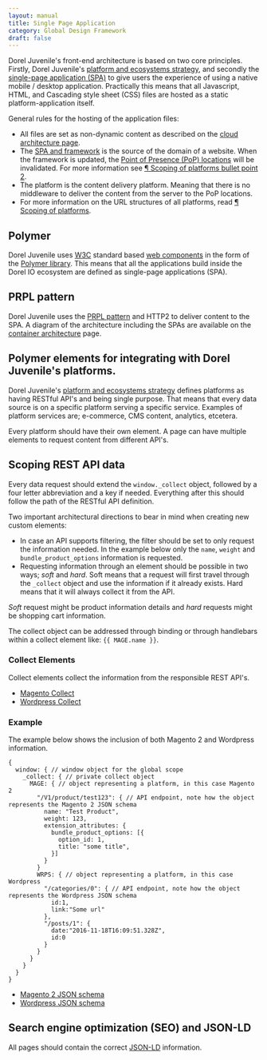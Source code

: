 ```yaml
---
layout: manual
title: Single Page Application
category: Global Design Framework
draft: false
---
```


Dorel Juvenile's front-end architecture is based on two core principles. Firstly, Dorel Juvenile's [platform and ecosystems strategy](/service-manual/vision/platforms-and-ecosystems.html), and secondly the [single-page application (SPA)](https://en.wikipedia.org/wiki/Single-page_application) to give users the experience of using a native mobile / desktop application. Practically this means that all Javascript, HTML, and Cascading style sheet (CSS) files are hosted as a static platform-application itself.

General rules for the hosting of the application files:

- All files are set as non-dynamic content as described on the [cloud architecture page](/service-manual/use-technology/cms-cloud-architecture.html).
- The [SPA and framework](/service-manual/global-design-framework/atomic-design.html) is the source of the domain of a website. When the framework is updated, the [Point of Presence (PoP) locations](https://peering.google.com/#/infrastructure) will be invalidated. For more information see [&para; Scoping of platforms bullet point 2](/service-manual/use-technology/cms-cloud-architecture.html).
- The platform is the content delivery platform. Meaning that there is no middleware to deliver the content from the server to the PoP locations.
- For more information on the URL structures of all platforms, read [&para; Scoping of platforms](/service-manual/use-technology/cms-cloud-architecture.html).

## Polymer

Dorel Juvenile uses [W3C](https://w3.org) standard based [web components](https://en.wikipedia.org/wiki/Web_Components) in the form of the [Polymer library](https://www.polymer-project.org/). This means that all the applications build inside the Dorel IO ecosystem are defined as single-page applications (SPA).

## PRPL pattern

Dorel Juvenile uses the [PRPL pattern](https://www.polymer-project.org/1.0/toolbox/server#prpl-pattern) and HTTP2 to deliver content to the SPA. A diagram of the architecture including the SPAs are available on the [container architecture](/service-manual/use-technology/container-architecture.html) page.

## Polymer elements for integrating with Dorel Juvenile's platforms. 

Dorel Juvenile's [platform and ecosystems strategy](/service-manual/use-technology/container-architecture.html) defines platforms as having RESTful API's and being single purpose. That means that every data source is on a specific platform serving a specific service. Examples of platform services are; e-commerce, CMS content, analytics, etcetera.

Every platform should have their own element. A page can have multiple elements to request content from different API's.

## Scoping REST API data

Every data request should extend the `window._collect` object, followed by a four letter abbreviation and a key if needed. Everything after this should follow the path of the RESTful API definition.

Two important architectural directions to bear in mind when creating new custom elements:

- In case an API supports filtering, the filter should be set to only request the information needed. In the example below only the `name`, `weight` and `bundle_product_options` information is requested.
- Requesting information through an element should be possible in two ways; *soft* and *hard*. Soft means that a request will first travel through the `_collect` object and use the information if it already exists. Hard means that it will always collect it from the API.

_Soft_ request might be product information details and _hard_ requests might be shopping cart information.

The collect object can be addressed through binding or through handlebars within a collect element like: `{{ MAGE.name }}`.

### Collect Elements

Collect elements collect the information from the responsible REST API's.

- [Magento Collect](https://github.com/dorel/magento-collect)
- [Wordpress Collect](https://github.com/dorel/wordpress-collect)

### Example

The example below shows the inclusion of both Magento 2 and Wordpress information.

```
{
  window: { // window object for the global scope
    _collect: { // private collect object
      MAGE: { // object representing a platform, in this case Magento 2
        "/V1/product/test123": { // API endpoint, note how the object represents the Magento 2 JSON schema
          name: "Test Product",
          weight: 123,
          extension_attributes: {
            bundle_product_options: [{
              option_id: 1,
              title: "some title",
            }]
          }
        }
        WRPS: { // object representing a platform, in this case Wordpress
          "/categories/0": { // API endpoint, note how the object represents the Wordpress JSON schema
            id:1,
            link:"Some url"
          },
          "/posts/1": {
            date:"2016-11-18T16:09:51.328Z",
            id:0
          }
        }
      }
    }
  }
}
```

- [Magento 2 JSON schema](http://devdocs.magento.com/swagger/)
- [Wordpress JSON schema](https://app.swaggerhub.com/api/starfishmod/Wordpress/0.1.0)

## Search engine optimization (SEO) and JSON-LD

All pages should contain the correct [JSON-LD](http://json-ld.org/) information.